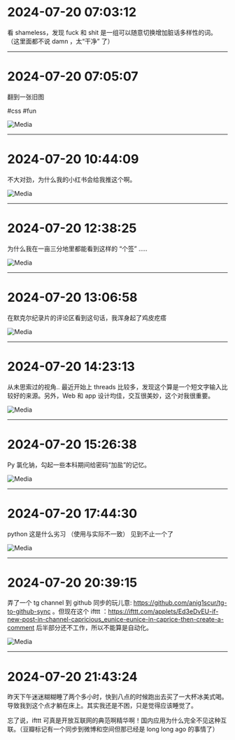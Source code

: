 # 2024-07-20 07:03:12

看 shameless，发现 fuck 和 shit  是一组可以随意切换增加脏话多样性的词。 （这里面都不说 damn ，太“干净” 了）


---
# 2024-07-20 07:05:07

翻到一张旧图

#css #fun

![Media](./media/29_29_20240720070507.jpg)


---
# 2024-07-20 10:44:09

不大对劲，为什么我的小红书会给我推这个啊。

![Media](./media/30_30_20240720104409.jpg)


---
# 2024-07-20 12:38:25

为什么我在一亩三分地里都能看到这样的 “个签” .....

![Media](./media/31_31_20240720123825.jpg)


---
# 2024-07-20 13:06:58

在默克尔纪录片的评论区看到这句话，我浑身起了鸡皮疙瘩

![Media](./media/32_32_20240720130658.jpg)


---
# 2024-07-20 14:23:13

从未思索过的视角.. 最近开始上 threads 比较多，发现这个算是一个短文字输入比较好的来源。另外，Web 和 app 设计均佳，交互很美妙，这个对我很重要。

![Media](./media/33_33_20240720142313.jpg)


---
# 2024-07-20 15:26:38

Py 氯化钠，勾起一些本科期间给密码“加盐”的记忆。

![Media](./media/35_35_20240720152638.jpg)


---
# 2024-07-20 17:44:30

python 这是什么劣习 （使用与实际不一致） 见到不止一个了

![Media](./media/37_37_20240720174430.jpg)


---
# 2024-07-20 20:39:15

弄了一个 tg channel 到 github 同步的玩儿意: https://github.com/anig1scur/tg-to-github-sync 。但现在这个 ifttt ：https://ifttt.com/applets/Ed3eDvEU-if-new-post-in-channel-capricious_eunice-eunice-in-caprice-then-create-a-comment 后半部分还不工作，所以不能算是自动化。

![Media](./media/41_41_20240720203915.jpg)


---
# 2024-07-20 21:43:24

昨天下午迷迷糊糊睡了两个多小时，快到八点的时候跑出去买了一大杯冰美式喝。导致我到这个点才躺在床上。其实我还是不困，只是觉得应该睡觉了。

忘了说，ifttt 可真是开放互联网的典范啊精华啊！国内应用为什么完全不见这种互联。（豆瓣标记有一个同步到微博和空间但那已经是 long long ago 的事情了）

